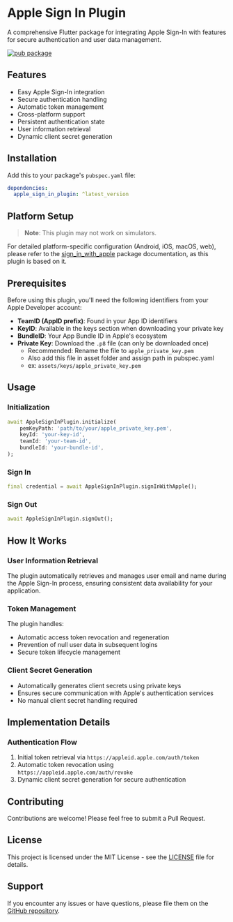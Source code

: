 # Apple Sign In Plugin

A comprehensive Flutter package for integrating Apple Sign-In with features for secure authentication and user data management.

[![pub package](https://img.shields.io/pub/v/apple_sign_in_plugin.svg)](https://pub.dev/packages/apple_sign_in_plugin)

## Features

- Easy Apple Sign-In integration
- Secure authentication handling
- Automatic token management
- Cross-platform support
- Persistent authentication state
- User information retrieval
- Dynamic client secret generation

## Installation

Add this to your package's `pubspec.yaml` file:

```yaml
dependencies:
  apple_sign_in_plugin: ^latest_version
```

## Platform Setup

> **Note**: This plugin may not work on simulators.

For detailed platform-specific configuration (Android, iOS, macOS, web), please refer to the [sign_in_with_apple](https://pub.dev/packages/sign_in_with_apple) package documentation, as this plugin is based on it.

## Prerequisites

Before using this plugin, you'll need the following identifiers from your Apple Developer account:

- **TeamID (AppID prefix)**: Found in your App ID identifiers
- **KeyID**: Available in the keys section when downloading your private key
- **BundleID**: Your App Bundle ID in Apple's ecosystem
- **Private Key**: Download the `.p8` file (can only be downloaded once)
  - Recommended: Rename the file to `apple_private_key.pem`
  - Also add this file in asset folder and assign path in pubspec.yaml
  - ex: `assets/keys/apple_private_key.pem`

## Usage

### Initialization

```dart
await AppleSignInPlugin.initialize(
    pemKeyPath: 'path/to/your/apple_private_key.pem',
    keyId: 'your-key-id',
    teamId: 'your-team-id',
    bundleId: 'your-bundle-id',
);
```

### Sign In

```dart
final credential = await AppleSignInPlugin.signInWithApple();
```

### Sign Out

```dart
await AppleSignInPlugin.signOut();
```

## How It Works

### User Information Retrieval
The plugin automatically retrieves and manages user email and name during the Apple Sign-In process, ensuring consistent data availability for your application.

### Token Management
The plugin handles:
- Automatic access token revocation and regeneration
- Prevention of null user data in subsequent logins
- Secure token lifecycle management

### Client Secret Generation
- Automatically generates client secrets using private keys
- Ensures secure communication with Apple's authentication services
- No manual client secret handling required

## Implementation Details

### Authentication Flow
1. Initial token retrieval via `https://appleid.apple.com/auth/token`
2. Automatic token revocation using `https://appleid.apple.com/auth/revoke`
3. Dynamic client secret generation for secure authentication

## Contributing

Contributions are welcome! Please feel free to submit a Pull Request.

## License

This project is licensed under the MIT License - see the [LICENSE](LICENSE) file for details.

## Support

If you encounter any issues or have questions, please file them on the [GitHub repository](https://github.com/your-repo/apple_sign_in_plugin/issues).



